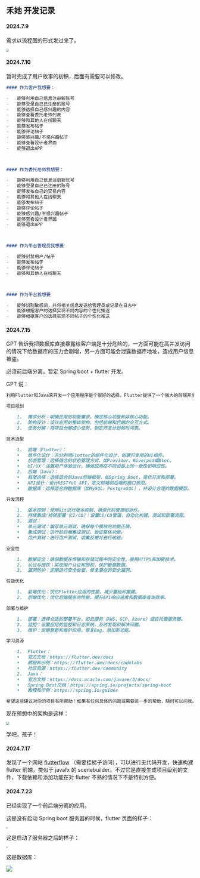## 禾她 开发记录

#### 2024.7.9 

需求以流程图的形式发过来了。

<img src="https://pic.imgdb.cn/item/669a2486d9c307b7e9d260b1.jpg" style="zoom: 45%;" />



#### 2024.7.10

暂时完成了用户故事的初稿，后面有需要可以修改。

```markdown
#### 作为客户我想要：

-   能够利用自己信息注册新账号
-   能够登录自己已注册的账号
-   能够选择自己感兴趣的内容
-   能够查看委托老师列表
-   能够和其他人在线聊天
-   能够发布帖子
-   能够评论帖子
-   能够感兴趣/不感兴趣帖子
-   能够查看设计者界面
-   能够退出APP



#### 作为委托老师我想要：

-   能够利用自己信息注册新账号
-   能够登录自己已注册的账号
-   能够发布自己的交易内容
-   能够和其他人在线聊天
-   能够发布帖子
-   能够评论帖子
-   能够感兴趣/不感兴趣帖子
-   能够查看设计者界面
-   能够退出APP



#### 作为平台管理员我想要

-   能够封禁用户/帖子
-   能够发布帖子
-   能够评论帖子
-   能够和其他人在线聊天



#### 作为平台我想要

-   能够识别敏感词，并将相关信息发送给管理员或记录在日志中
-   能够根据客户的选择实现不同内容的个性化推送
-   能够根据客户的选择实现不同帖子的个性化推送
```





#### 2024.7.15

GPT 告诉我把数据库直接暴露给客户端是十分危险的，一方面可能在高并发访问的情况下给数据库的压力会剧增，另一方面可能会泄露数据库地址，造成用户信息被盗。

必须前后端分离。暂定 Spring boot + flutter 开发。

GPT 说：

```markdown
利用Flutter和Java来开发一个应用程序是个很好的选择。Flutter提供了一个强大的前端开发框架，而Java在后端开发中广泛应用。以下是一些建议，帮助你更好地开展这个项目：

项目规划

	1.	需求分析：明确应用的功能需求，确定核心功能和非核心功能。
	2.	架构设计：设计应用的整体架构，包括前端和后端的交互方式。
	3.	任务分解：将项目分解成小任务，制定开发计划和时间表。

技术选型

	1.	前端（Flutter）：
	•	组件化设计：充分利用Flutter的组件化设计，创建可复用的UI组件。
	•	状态管理：选择适合的状态管理方式，如Provider、Riverpod或Bloc。
	•	UI/UX：注重用户体验设计，确保应用在不同设备上的一致性和响应性。
	2.	后端（Java）：
	•	框架选择：选择适合的Java后端框架，如Spring Boot，简化开发和部署。
	•	API设计：设计RESTful API，定义前端和后端的接口规范。
	•	数据库：选择适合的数据库（如MySQL、PostgreSQL），并设计合理的数据模型。

开发流程

	1.	版本控制：使用Git进行版本控制，确保代码管理和协作。
	2.	持续集成/持续部署（CI/CD）：设置CI/CD管道，自动化构建、测试和部署流程。
	3.	测试：
	•	单元测试：编写单元测试，确保每个模块的功能正确。
	•	集成测试：进行前后端集成测试，验证整体功能。
	•	用户测试：进行用户测试，收集反馈并进行改进。

安全性

	1.	数据安全：确保数据在传输和存储过程中的安全性，使用HTTPS和加密技术。
	2.	认证与授权：实现用户认证和授权，保护敏感数据。
	3.	漏洞防护：定期进行安全检查，修复潜在的安全漏洞。

性能优化

	1.	前端优化：优化Flutter应用的性能，减少重绘和重建。
	2.	后端优化：优化后端服务的性能，提升API响应速度和数据库查询效率。

部署与维护

	1.	部署：选择合适的部署平台，如云服务（AWS、GCP、Azure）或自托管服务器。
	2.	监控：设置应用的监控和日志系统，及时发现和解决问题。
	3.	维护：定期更新和维护应用，修复Bug，添加新功能。

学习资源

	1.	Flutter：
	•	官方文档：https://flutter.dev/docs
	•	教程和示例：https://flutter.dev/docs/codelabs
	•	社区资源：https://flutter.dev/community
	2.	Java：
	•	官方文档：https://docs.oracle.com/javase/8/docs/
	•	Spring Boot文档：https://spring.io/projects/spring-boot
	•	教程和示例：https://spring.io/guides

希望这些建议对你的项目有所帮助！如果有任何具体的问题或需要进一步的帮助，随时可以问我。
```

现在预想中的架构是这样：

<img src="https://pic.imgdb.cn/item/669a29bfd9c307b7e9d8a3b8.png" style="zoom: 50%;" />

学吧，孩子！



#### 2024.7.17

发现了一个网站 [flutterflow](https://flutterflow.io/) （需要挂梯子访问），可以进行无代码开发，快速构建 flutter 前端，类似于 javafx 的 scenebuilder。不过它是直接生成项目级别的文件，下载依赖和添加功能在对 flutter 不熟的情况下不是特别方便。



#### 2024.7.23

已经实现了一个前后端分离的应用。

这是没有启动 Spring boot 服务器的时候，flutter 页面的样子：

<img src="https://pic.imgdb.cn/item/669f5c07d9c307b7e9c63170.png" style="zoom:25%;" />

这是启动了服务器之后的样子：

<img src="https://pic.imgdb.cn/item/669f5c70d9c307b7e9c69107.png" style="zoom:25%;" />

这是数据库：

![](https://pic.imgdb.cn/item/669f5ccfd9c307b7e9c6e1e6.png)

